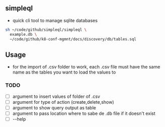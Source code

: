 ## simpleql

- quick cli tool to manage sqlite databases

````bash
sh ~/code/github/simpleql/simpleql \
  example.db \
  ~/code/github/k8-conf-mgmnt/docs/discovery/db/tables.sql
````

## Usage

- for the import of .csv folder to work, each .csv file must have the same name as the tables you want to load the values to

### TODO

- [ ] argument to insert values of folder of .csv
- [ ] argument for type of action (create,delete,show)
- [ ] argument to show query output as table
- [ ] argument to pass location where to sabe de .db file if it doesn't exist
- [ ] --help
